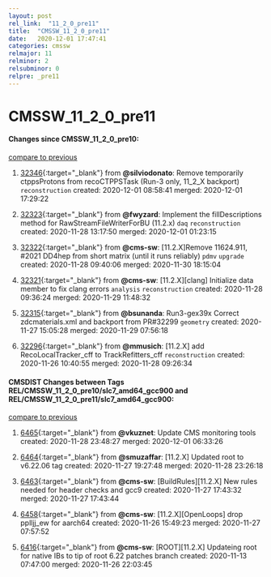 ```yaml
---
layout: post
rel_link:  "11_2_0_pre11"
title:  "CMSSW_11_2_0_pre11"
date:   2020-12-01 17:47:41
categories: cmssw
relmajor: 11
relminor: 2
relsubminor: 0
relpre: _pre11
---
```


# CMSSW_11_2_0_pre11
#### Changes since CMSSW_11_2_0_pre10:
[compare to previous](https://github.com/cms-sw/cmssw/compare/CMSSW_11_2_0_pre10...CMSSW_11_2_0_pre11)



1. [32346](http://github.com/cms-sw/cmssw/pull/32346){:target="_blank"}  from **@silviodonato**: Remove temporarily ctppsProtons from recoCTPPSTask (Run-3 only, 11_2_X backport) `reconstruction`  created: 2020-12-01 08:58:41 merged: 2020-12-01 17:29:22



2. [32323](http://github.com/cms-sw/cmssw/pull/32323){:target="_blank"}  from **@fwyzard**: Implement the fillDescriptions method for RawStreamFileWriterForBU (11.2.x) `daq`  `reconstruction`  created: 2020-11-28 13:17:50 merged: 2020-12-01 01:23:15



3. [32322](http://github.com/cms-sw/cmssw/pull/32322){:target="_blank"}  from **@cms-sw**: [11.2.X]Remove 11624.911, #2021 DD4hep from short matrix (until it runs reliably) `pdmv`  `upgrade`  created: 2020-11-28 09:40:06 merged: 2020-11-30 18:15:04



4. [32321](http://github.com/cms-sw/cmssw/pull/32321){:target="_blank"}  from **@cms-sw**: [11.2.X][clang] Initialize data member to fix clang errors  `analysis`  `reconstruction`  created: 2020-11-28 09:36:24 merged: 2020-11-29 11:48:32



5. [32315](http://github.com/cms-sw/cmssw/pull/32315){:target="_blank"}  from **@bsunanda**: Run3-gex39x Correct zdcmaterials.xml and backport from PR#32299 `geometry`  created: 2020-11-27 15:05:28 merged: 2020-11-29 07:56:18



6. [32296](http://github.com/cms-sw/cmssw/pull/32296){:target="_blank"}  from **@mmusich**: [11.2.X] add RecoLocalTracker_cff to TrackRefitters_cff `reconstruction`  created: 2020-11-26 10:40:55 merged: 2020-11-28 09:26:34



#### CMSDIST Changes between Tags REL/CMSSW_11_2_0_pre10/slc7_amd64_gcc900 and REL/CMSSW_11_2_0_pre11/slc7_amd64_gcc900:
[compare to previous](https://github.com/cms-sw/cmsdist/compare/REL/CMSSW_11_2_0_pre10/slc7_amd64_gcc900...REL/CMSSW_11_2_0_pre11/slc7_amd64_gcc900)



1. [6465](http://github.com/cms-sw/cmsdist/pull/6465){:target="_blank"}  from **@vkuznet**: Update CMS monitoring tools created: 2020-11-28 23:48:27 merged: 2020-12-01 06:33:26

2. [6464](http://github.com/cms-sw/cmsdist/pull/6464){:target="_blank"}  from **@smuzaffar**: [11.2.X] Updated root to v6.22.06 tag created: 2020-11-27 19:27:48 merged: 2020-11-28 23:26:18

3. [6463](http://github.com/cms-sw/cmsdist/pull/6463){:target="_blank"}  from **@cms-sw**: [BuildRules][11.2.X] New rules needed for header checks and gcc9 created: 2020-11-27 17:43:32 merged: 2020-11-27 17:43:44

4. [6458](http://github.com/cms-sw/cmsdist/pull/6458){:target="_blank"}  from **@cms-sw**: [11.2.X][OpenLoops] drop pplljj_ew for aarch64 created: 2020-11-26 15:49:23 merged: 2020-11-27 07:57:52

5. [6416](http://github.com/cms-sw/cmsdist/pull/6416){:target="_blank"}  from **@cms-sw**: [ROOT][11.2.X] Updateing root for native IBs to tip of root 6.22 patches branch created: 2020-11-13 07:47:00 merged: 2020-11-26 22:03:45
